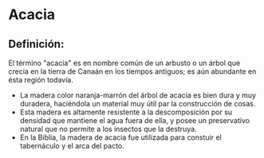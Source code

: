 # Acacia

## Definición: 

El término "acacia" es en nombre común de un arbusto o un árbol que crecia en la tierra de Canaán en los tiempos antiguos; es aún abundante en ésta región todavía.

* La madera color naranja-marrón del árbol de acacia es bien dura y muy duradera, haciéndola un material muy útil par la construcción de cosas.
* Esta madera es altamente resistente a la descomposición por su densidad que mantiene el agua fuera de ella, y posee un preservativo natural que no permite a los insectos que la destruya.
* En la Biblia, la madera de acacia fue utilizada para constuir el tabernáculo y el arca del pacto.

